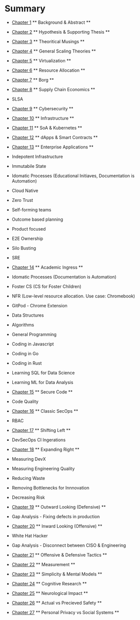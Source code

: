 # Summary

- [Chapter 1](./chapter_1.md)
** Background & Abstract **

- [Chapter 2](./chapter_2.md)
** Hypothesis & Supporting Thesis **

- [Chapter 3](./chapter_3.md)
** Theoritical Musings **

- [Chapter 4](./chapter_4.md)
** General Scaling Theories **

- [Chapter 5](./chapter_5.md)
** Virtualization **

- [Chapter 6](./chapter_6.md)
** Resource Allocation **

- [Chapter 7](./chapter_7.md)
** Borg **

- [Chapter 8](./chapter_8.md)
** Supply Chain Economics **

- SLSA

- [Chapter 9](./chapter_9.md)
** Cybersecurity **

- [Chapter 10](./chapter_10.md)
** Infrastructure **

- [Chapter 11](./chapter_11.md)
** SoA & Kubernetes **

- [Chapter 12](./chapter_12.md)
** dApps & Smart Contracts ** 

- [Chapter 13](./chapter_13.md)
** Enterprise Applications **

- Indepotent Infrastructure
- Immutabile State
- Idomatic Processes (Educational Initiaves, Documentation is Automation)
- Cloud Native
- Zero Trust
- Self-forming teams
- Outcome based planning
- Product focused
- E2E Ownership
- Silo Busting
- SRE

- [Chapter 14](./chapter_14.md)
** Academic Ingress **

- Idomatic Processes (Documentation is Automation)
- Foster CS (CS for Foster Children)
- NFR (Low-level resource allocation. Use case: Chromebook)
- GitPod - Chrome Extension
- Data Structures
- Algorithms
- General Programming
- Coding in Javascript
- Coding in Go
- Coding in Rust
- Learning SQL for Data Science
- Learning ML for Data Analysis

- [Chapter 15](./chapter_15.md)
** Secure Code **

- Code Quality

- [Chapter 16](./chapter_16.md)
** Classic SecOps **

- RBAC

- [Chapter 17](./chapter_17.md)
** Shifting Left **

- DevSecOps CI Ingerations

- [Chapter 18](./chapter_18.md)
** Expanding Right **

- Measuring DevX
- Measuring Engineering Quality
- Reducing Waste
- Removing Bottlenecks for Innnovation
- Decreasing Risk

- [Chapter 19](./chapter_19.md)
** Outward Looking (Defensive) **

- Gap Analysis - Fixing defects in production

- [Chapter 20](./chapter_20.md)
** Inward Looking (Offensive) **

- White Hat Hacker
- Gap Analysis - Disconnect between CISO & Engineering

- [Chapter 21](./chapter_21.md)
** Offensive & Defensive Tactics **

- [Chapter 22](./chapter_22.md)
** Measurement **

- [Chapter 23](./chapter_23.md)
** Simplicity & Mental Models **

- [Chapter 24](./chapter_24.md)
** Cognitive Research **

- [Chapter 25](./chapter_25.md)
** Neurological Impact **

- [Chapter 26](./chapter_26.md)
** Actual vs Precieved Safety **

- [Chapter 27](./chapter_27.md)
** Personal Privacy vs Social Systems **